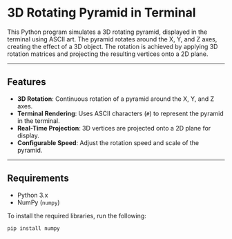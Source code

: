 # 3D Rotating Pyramid in Terminal

This Python program simulates a 3D rotating pyramid, displayed in the terminal using ASCII art. The pyramid rotates around the X, Y, and Z axes, creating the effect of a 3D object. The rotation is achieved by applying 3D rotation matrices and projecting the resulting vertices onto a 2D plane.

---

## Features
- **3D Rotation**: Continuous rotation of a pyramid around the X, Y, and Z axes.
- **Terminal Rendering**: Uses ASCII characters (`#`) to represent the pyramid in the terminal.
- **Real-Time Projection**: 3D vertices are projected onto a 2D plane for display.
- **Configurable Speed**: Adjust the rotation speed and scale of the pyramid.

---

## Requirements
- Python 3.x
- NumPy (`numpy`)

To install the required libraries, run the following:
```bash
pip install numpy










 
 
